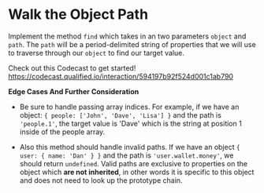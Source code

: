 # Walk the Object Path

Implement the method `find` which takes in an two parameters `object` and `path`. The `path` will be a period-delimited string of properties that we will use to traverse through our `object` to find our target value.

Check out this Codecast to get started! https://codecast.qualified.io/interaction/594197b92f524d001c1ab790

**Edge Cases And Further Consideration**

- Be sure to handle passing array indices. For example, if we have an object: `{ people: ['John', 'Dave', 'Lisa'] }` and the path is `'people.1'`, the target value is 'Dave' which is the string at position 1 inside of the people array.

- Also this method should handle invalid paths. If we have an object `{ user: { name: 'Dan' } }` and the path is `'user.wallet.money'`, we should return `undefined`. Valid paths are exclusive to properties on the object which **are not inherited**, in other words it is specific to this object and does not need to look up the prototype chain.
